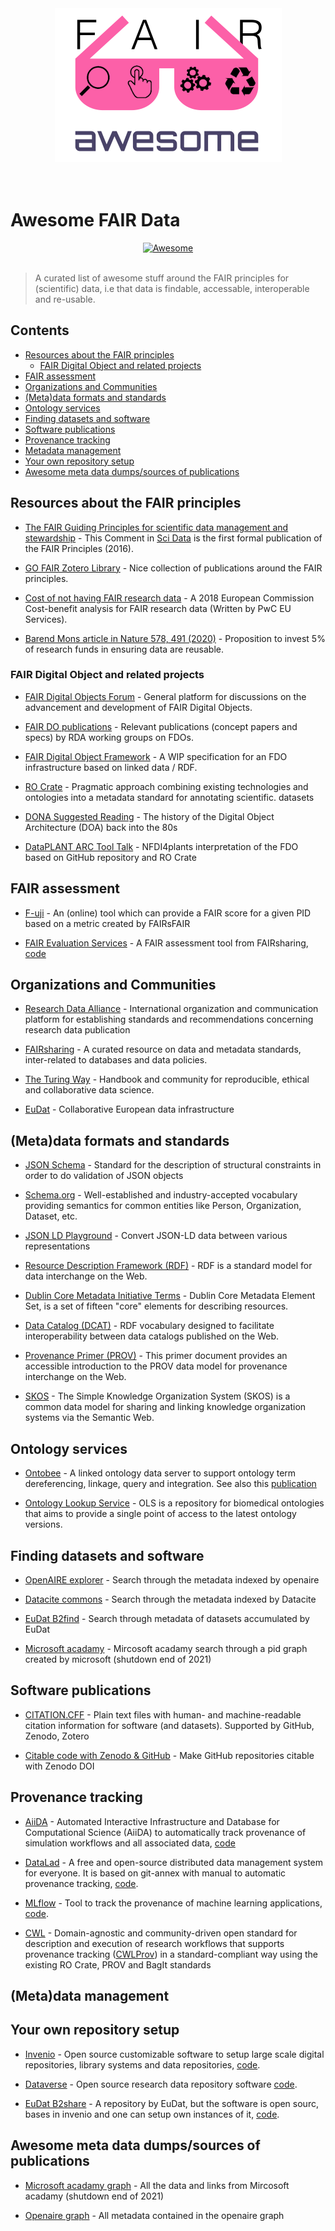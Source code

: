 <div align="center">
	<a href="https://github.com/Helmholtz-Metadata-Collaboration/awesome-fair-data/"><img width="363" height="246" src="img/awesome_fair_data_logo.png" alt="pyds"></a>
	<br>
	<br>
	<br>
</div>


# Awesome FAIR Data
<div align="center"><a href="https://github.com/sindresorhus/awesome">
<img src="https://cdn.rawgit.com/sindresorhus/awesome/d7305f38d29fed78fa85652e3a63e154dd8e8829/media/badge.svg" alt="Awesome" border="0">
</a>
</div>
</br>

> A curated list of awesome stuff around the FAIR principles for (scientific) data, i.e that data is findable, accessable, interoperable and re-usable.

## Contents
* [Resources about the FAIR principles](#resources-about-the-fair-principles)
    * [FAIR Digital Object and related projects](#fdo-projects)
* [FAIR assessment](#fair-assessment)
* [Organizations and Communities](#organizations-and-communities)
* [(Meta)data formats and standards](#standards)
* [Ontology services](#ontology-services)
* [Finding datasets and software](#finding-datasets-and-software)
* [Software publications](#software-publications)
* [Provenance tracking](#provenance-tracking)
* [Metadata management](#metadata-management)
* [Your own repository setup](#own-repo)
* [Awesome meta data dumps/sources of publications](#data-dumps)

## Resources about the FAIR principles <a name="resources-about-the-fair-principles"></a>
* [The FAIR Guiding Principles for scientific data management and stewardship](https://doi.org/10.1038/sdata.2016.18) - This Comment in [Sci Data](https://www.nature.com/sdata/) is the first formal publication of the FAIR Principles (2016).

* [GO FAIR Zotero Library](https://www.zotero.org/groups/2345721/fair_data_resources/) - Nice collection of publications around the FAIR principles.

* [Cost of not having FAIR research data](https://op.europa.eu/s/sV6Z) - A 2018 European Commission Cost-benefit analysis for FAIR research data (Written by PwC EU Services).

* [Barend Mons article in Nature 578, 491 (2020)](https://doi.org/10.1038/d41586-020-00505-7) - Proposition to invest 5% of research funds in ensuring data are reusable.

### FAIR Digital Object and related projects <a name="fdo-projects"></a>
* [FAIR Digital Objects Forum](https://fairdo.org/) - General platform for discussions on the advancement and development of FAIR Digital Objects.

* [FAIR DO publications](https://www.rd-alliance.org/group/data-fabric-ig/wiki/fair-do-publications) - Relevant publications (concept papers and specs) by RDA working groups on FDOs.

* [FAIR Digital Object Framework](https://fairdigitalobjectframework.org/) - A WIP specification for an FDO infrastructure based on linked data / RDF.

* [RO Crate](https://www.researchobject.org/ro-crate/) - Pragmatic approach combining existing technologies and ontologies into a metadata standard for annotating scientific. datasets

* [DONA Suggested Reading](https://www.dona.net/suggested-reading-documents) - The history of the Digital Object Architecture (DOA) back into the 80s

* [DataPLANT ARC Tool Talk](https://www.youtube.com/watch?v=dOMNzY5rUlE&t=2137s) - NFDI4plants interpretation of the FDO based on GitHub repository and RO Crate

## FAIR assessment <a name="fair-assessment"></a>

* [F-uji](https://www.f-uji.net/) - An (online) tool which can provide a FAIR score for a given PID based on a metric created by FAIRsFAIR

* [FAIR Evaluation Services](https://fairsharing.github.io/FAIR-Evaluator-FrontEnd/#!/) - A FAIR assessment tool from FAIRsharing, [code](https://github.com/FAIRMetrics/Metrics)

## Organizations and Communities <a name="organizations-and-communities"></a>
* [Research Data Alliance](https://www.rd-alliance.org/) - International organization and communication platform for establishing standards and recommendations concerning research data publication

* [FAIRsharing](https://fairsharing.org/) - A curated resource on data and metadata standards, inter-related to databases and data policies. 

* [The Turing Way](https://the-turing-way.netlify.app/welcome.html) - Handbook and community for reproducible, ethical and collaborative data science.

* [EuDat](https://www.eudat.eu/) - Collaborative European data infrastructure

## (Meta)data formats and standards <a name="standards"></a>

* [JSON Schema](https://json-schema.org/) - Standard for the description of structural constraints in order to do validation of JSON objects

* [Schema.org](https://schema.org/) - Well-established and industry-accepted vocabulary providing semantics for common entities like Person, Organization, Dataset, etc.

* [JSON LD Playground](https://json-ld.org/playground/) - Convert JSON-LD data between various representations

* [Resource Description Framework (RDF)](https://www.w3.org/RDF/) - RDF is a standard model for data interchange on the Web. 

* [Dublin Core Metadata Initiative Terms](https://www.dublincore.org/specifications/dublin-core/dcmi-terms/) - Dublin Core Metadata Element Set, is a set of fifteen "core" elements for describing resources.

* [Data Catalog (DCAT)](https://www.w3.org/TR/vocab-dcat-2/) - RDF vocabulary designed to facilitate interoperability between data catalogs published on the Web.

* [Provenance Primer (PROV)](https://www.w3.org/TR/2013/NOTE-prov-primer-20130430/) - This primer document provides an accessible introduction to the PROV data model for provenance interchange on the Web.

* [SKOS](https://www.w3.org/2009/08/skos-reference/skos.html) - The Simple Knowledge Organization System (SKOS) is a common data model for sharing and linking knowledge organization systems via the Semantic Web.

## Ontology services <a name="ontology-services"></a>

* [Ontobee](http://www.ontobee.org/) - A linked ontology data server to support ontology term dereferencing, linkage, query and integration. 
See also this [publication](https://academic.oup.com/nar/article/45/D1/D347/2770665)

* [Ontology Lookup Service](https://www.ebi.ac.uk/ols/index) - OLS is a repository for biomedical ontologies that aims to provide a single point of access to the latest ontology versions.

## Finding datasets and software  <a name="finding-datasets-and-software"></a>

* [OpenAIRE explorer](https://explore.openaire.eu/) - Search through the metadata indexed by openaire

* [Datacite commons](https://commons.datacite.org/) - Search through the metadata indexed by Datacite

* [EuDat B2find](http://b2find.eudat.eu/) - Search through metadata of datasets accumulated by EuDat

* [Microsoft acadamy](https://academic.microsoft.com/home) - Mircosoft acadamy search through a pid graph created by microsoft (shutdown end of 2021)

## Software publications <a name="software-publications"></a>

* [CITATION.CFF](https://citation-file-format.github.io/) - Plain text files with human- and machine-readable citation information for software (and datasets). Supported by GitHub, Zenodo, Zotero

* [Citable code with Zenodo & GitHub](https://guides.github.com/activities/citable-code/) - Make GitHub repositories citable with Zenodo DOI

## Provenance tracking <a name="provenance-tracking"></a>

* [AiiDA](https://www.aiida.net/) - Automated Interactive Infrastructure and Database for Computational Science (AiiDA) to automatically track provenance of simulation workflows and all associated data, [code](https://github.com/aiidateam/aiida-core)

* [DataLad](https://www.datalad.org/) - A free and open-source distributed data management system for everyone. It is based on git-annex with manual to automatic provenance tracking, [code](https://github.com/datalad/datalad).

* [MLflow](https://mlflow.org/) - Tool to track the provenance of machine learning applications, [code](https://github.com/mlflow/mlflow/).

* [CWL](https://www.commonwl.org) - Domain-agnostic and community-driven open standard for description and execution of research workflows that supports provenance tracking ([CWLProv](https://github.com/common-workflow-language/cwltool/blob/main/CWLProv.rst)) in a standard-compliant way using the existing RO Crate, PROV and BagIt standards

## (Meta)data management <a name="metadata-management"></a>

## Your own repository setup <a name="own-repo"></a>

* [Invenio](https://invenio-software.org/) - Open source customizable software to setup large scale digital repositories, library systems and data repositories, [code](https://github.com/inveniosoftware/invenio).

* [Dataverse](https://dataverse.org/) - Open source research data repository software [code](https://github.com/IQSS/dataverse).

* [EuDat B2share](https://b2share.eudat.eu/) - A repository by EuDat, but the software is open sourc, bases in invenio and one can setup own instances of it, [code](https://github.com/EUDAT-B2SHARE/b2share).

## Awesome meta data dumps/sources of publications <a name="data-dumps"></a>

* [Microsoft acadamy graph](https://doi.org/10.5281/zenodo.2628216) - All the data and links from Mircosoft acadamy (shutdown end of 2021)

* [Openaire graph](https://doi.org/10.5281/zenodo.4707307) - All metadata contained in the openaire graph
